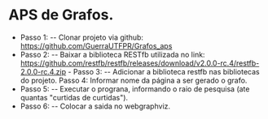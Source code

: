 # APS de Grafos.

- Passo 1:
-- Clonar projeto via github: https://github.com/GuerraUTFPR/Grafos_aps
- Passo 2:
-- Baixar a biblioteca RESTfb utilizada no link: https://github.com/restfb/restfb/releases/download/v2.0.0-rc.4/restfb-2.0.0-rc.4.zip - Passo 3:
-- Adicionar a biblioteca restfb nas bibliotecas do projeto. Passo 4: Informar nome da página a ser gerado o grafo.
- Passo 5:
-- Executar o prograna, informando o raio de pesquisa (ate quantas "curtidas de curtidas").
- Passo 6:
-- Colocar a saida no webgraphviz.
